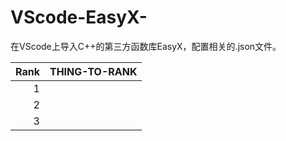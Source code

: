 # VScode-EasyX-
在VScode上导入C++的第三方函数库EasyX，配置相关的.json文件。

| Rank | THING-TO-RANK |
|-----:|---------------|
|     1|               |
|     2|               |
|     3|               |
